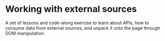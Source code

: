 # Working with external sources
A set of lessons and code-along exercise to learn about APIs, how to consume data from external sources, and unpack it onto the page through DOM manipulation.
